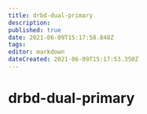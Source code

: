 ```yaml
---
title: drbd-dual-primary
description: 
published: true
date: 2021-06-09T15:17:58.848Z
tags: 
editor: markdown
dateCreated: 2021-06-09T15:17:53.350Z
---
```


# drbd-dual-primary
